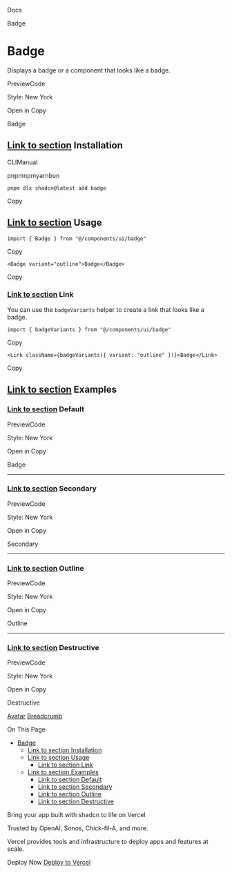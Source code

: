 Docs

Badge

# Badge

Displays a badge or a component that looks like a badge.

PreviewCode

Style: New York

Open in Copy

Badge

## [Link to section](\#installation) Installation

CLIManual

pnpmnpmyarnbun

```relative font-mono text-sm leading-none
pnpm dlx shadcn@latest add badge

```

Copy

## [Link to section](\#usage) Usage

```relative rounded bg-muted px-[0.3rem] py-[0.2rem] font-mono text-sm
import { Badge } from "@/components/ui/badge"
```

Copy

```relative rounded bg-muted px-[0.3rem] py-[0.2rem] font-mono text-sm
<Badge variant="outline">Badge</Badge>
```

Copy

### [Link to section](\#link) Link

You can use the `badgeVariants` helper to create a link that looks like a badge.

```relative rounded bg-muted px-[0.3rem] py-[0.2rem] font-mono text-sm
import { badgeVariants } from "@/components/ui/badge"
```

Copy

```relative rounded bg-muted px-[0.3rem] py-[0.2rem] font-mono text-sm
<Link className={badgeVariants({ variant: "outline" })}>Badge</Link>
```

Copy

## [Link to section](\#examples) Examples

### [Link to section](\#default) Default

PreviewCode

Style: New York

Open in Copy

Badge

* * *

### [Link to section](\#secondary) Secondary

PreviewCode

Style: New York

Open in Copy

Secondary

* * *

### [Link to section](\#outline) Outline

PreviewCode

Style: New York

Open in Copy

Outline

* * *

### [Link to section](\#destructive) Destructive

PreviewCode

Style: New York

Open in Copy

Destructive

[Avatar](/docs/components/avatar) [Breadcrumb](/docs/components/breadcrumb)

On This Page

- [Badge](#badge)
  - [Link to section Installation](#link-to-section-installation)
  - [Link to section Usage](#link-to-section-usage)
    - [Link to section Link](#link-to-section-link)
  - [Link to section Examples](#link-to-section-examples)
    - [Link to section Default](#link-to-section-default)
    - [Link to section Secondary](#link-to-section-secondary)
    - [Link to section Outline](#link-to-section-outline)
    - [Link to section Destructive](#link-to-section-destructive)

Bring your app built with shadcn to life on Vercel

Trusted by OpenAI, Sonos, Chick-fil-A, and more.

Vercel provides tools and infrastructure to deploy apps and features at scale.

Deploy Now [Deploy to Vercel](https://vercel.com/new?utm_source=shadcn_site&utm_medium=web&utm_campaign=docs_cta_deploy_now_callout)